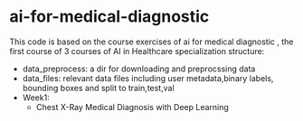 # ai-for-medical-diagnostic
This code is based on the course exercises of ai for medical diagnostic , the  first course of 3 courses of AI in Healthcare specialization
structure:
- data_preprocess: a dir for downloading and preprocssing data
- data_files: relevant data files including user metadata,binary labels, bounding boxes and split to train,test,val 
- Week1:
    - Chest X-Ray Medical Diagnosis with Deep Learning 

